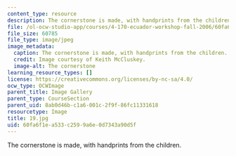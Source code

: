 ```yaml
---
content_type: resource
description: The cornerstone is made, with handprints from the children.
file: /ol-ocw-studio-app/courses/4-170-ecuador-workshop-fall-2006/60fa6f1ea533c2599a6e0d7343a90d5f_19.jpg
file_size: 60785
file_type: image/jpeg
image_metadata:
  caption: The cornerstone is made, with handprints from the children.
  credit: Image courtesy of Keith McCluskey.
  image-alt: The cornerstone
learning_resource_types: []
license: https://creativecommons.org/licenses/by-nc-sa/4.0/
ocw_type: OCWImage
parent_title: Image Gallery
parent_type: CourseSection
parent_uid: 8ab0d46b-c1a6-001c-2f9f-86fc11331618
resourcetype: Image
title: 19.jpg
uid: 60fa6f1e-a533-c259-9a6e-0d7343a90d5f
---
```

The cornerstone is made, with handprints from the children.
